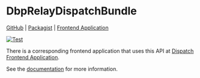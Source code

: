 # DbpRelayDispatchBundle

[GitHub](https://github.com/digital-blueprint/relay-dispatch-bundle) |
[Packagist](https://packagist.org/packages/dbp/relay-dispatch-bundle) |
[Frontend Application](https://github.com/digital-blueprint/dispatch-frontend)

[![Test](https://github.com/digital-blueprint/dbp-relay-dispatch-bundle/actions/workflows/test.yml/badge.svg)](https://github.com/digital-blueprint/relay-dispatch-bundle/actions/workflows/test.yml)

There is a corresponding frontend application that uses this API at
[Dispatch Frontend Application](https://github.com/digital-blueprint/dispatch-frontend).

See the [documentation](./docs) for more information.
